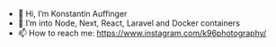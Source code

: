 - 👋 Hi, I’m Konstantin Auffinger
- 👀 I’m into Node, Next, React, Laravel and Docker containers
- 📫 How to reach me: https://www.instagram.com/k96photography/

